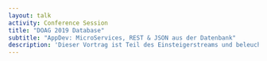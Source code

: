 ```yaml
---
layout: talk
activity: Conference Session
title: "DOAG 2019 Database"
subtitle: "AppDev: MicroServices, REST & JSON aus der Datenbank"
description: 'Dieser Vortrag ist Teil des Einsteigerstreams und beleuchtet die Anwendungsentwicklung.. Er gibt einen Überblick über die Rolle der Datenbank in Zeiten von Microservices, REST-Schnittstellen und JSON Dokumenten.'
---
```

